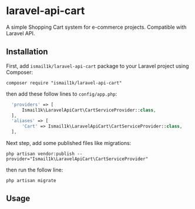 # laravel-api-cart
A simple Shopping Cart system for e-commerce projects. Compatible with Laravel API.

## Installation
First, add `ismail1k/laravel-api-cart` package to your Laravel project using Composer:
```shell
composer require "ismail1k/laravel-api-cart"
```
then add these follow lines to `config/app.php`:
```php
  'providers' => [
      Ismail1k\LaravelApiCart\CartServiceProvider::class,
  ],
  'aliases' => [
      'Cart' => Ismail1k\LaravelApiCart\CartServiceProvider::class,
  ],
```
Next step, add some published files like migrations: 
```shell
php artisan vendor:publish --provider="Ismail1k\LaravelApiCart\CartServiceProvider"
```
then run the follow line:
```shell
php artisan migrate
```

## Usage
